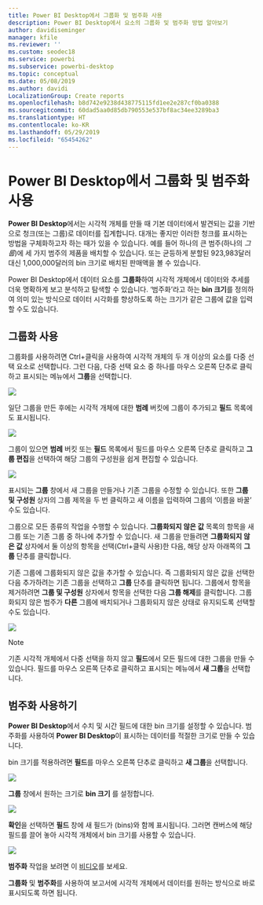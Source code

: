 ```yaml
---
title: Power BI Desktop에서 그룹화 및 범주화 사용
description: Power BI Desktop에서 요소의 그룹화 및 범주화 방법 알아보기
author: davidiseminger
manager: kfile
ms.reviewer: ''
ms.custom: seodec18
ms.service: powerbi
ms.subservice: powerbi-desktop
ms.topic: conceptual
ms.date: 05/08/2019
ms.author: davidi
LocalizationGroup: Create reports
ms.openlocfilehash: b8d742e9238d438775115fd1ee2e287cf0ba0388
ms.sourcegitcommit: 60dad5aa0d85db790553e537bf8ac34ee3289ba3
ms.translationtype: HT
ms.contentlocale: ko-KR
ms.lasthandoff: 05/29/2019
ms.locfileid: "65454262"
---
```

# <a name="use-grouping-and-binning-in-power-bi-desktop"></a>Power BI Desktop에서 그룹화 및 범주화 사용
**Power BI Desktop**에서는 시각적 개체를 만들 때 기본 데이터에서 발견되는 값을 기반으로 청크(또는 그룹)로 데이터를 집계합니다. 대개는 좋지만 이러한 청크를 표시하는 방법을 구체화하고자 하는 때가 있을 수 있습니다. 예를 들어 하나의 큰 범주(하나의 *그룹*)에 세 가지 범주의 제품을 배치할 수 있습니다. 또는 균등하게 분할된 923,983달러 대신 1,000,000달러의 bin 크기로 배치된 판매액을 볼 수 있습니다.

Power BI Desktop에서 데이터 요소를 **그룹화**하여 시각적 개체에서 데이터와 추세를 더욱 명확하게 보고 분석하고 탐색할 수 있습니다. ‘범주화’라고 하는 **bin 크기**를 정의하여 의미 있는 방식으로 데이터 시각화를 향상하도록 하는 크기가 같은 그룹에 값을 입력할 수도 있습니다. 

## <a name="using-grouping"></a>그룹화 사용
그룹화를 사용하려면 Ctrl+클릭을 사용하여 시각적 개체의 두 개 이상의 요소를 다중 선택 요소로 선택합니다. 그런 다음, 다중 선택 요소 중 하나를 마우스 오른쪽 단추로 클릭하고 표시되는 메뉴에서 **그룹**을 선택합니다.

![](media/desktop-grouping-and-binning/grouping-binning_1.png)

일단 그룹을 만든 후에는 시각적 개체에 대한 **범례** 버킷에 그룹이 추가되고 **필드** 목록에도 표시됩니다.

![](media/desktop-grouping-and-binning/grouping-binning_2.png)

그룹이 있으면 **범례** 버킷 또는 **필드** 목록에서 필드를 마우스 오른쪽 단추로 클릭하고 **그룹 편집**을 선택하여 해당 그룹의 구성원을 쉽게 편집할 수 있습니다.

![](media/desktop-grouping-and-binning/grouping-binning_3.png)

표시되는 **그룹** 창에서 새 그룹을 만들거나 기존 그룹을 수정할 수 있습니다. 또한 **그룹 및 구성원** 상자의 그룹 제목을 두 번 클릭하고 새 이름을 입력하여 그룹의 ‘이름을 바꿀’ 수도 있습니다. 

그룹으로 모든 종류의 작업을 수행할 수 있습니다. **그룹화되지 않은 값** 목록의 항목을 새 그룹 또는 기존 그룹 중 하나에 추가할 수 있습니다. 새 그룹을 만들려면 **그룹화되지 않은 값** 상자에서 둘 이상의 항목을 선택(Ctrl+클릭 사용)한 다음, 해당 상자 아래쪽의 **그룹** 단추를 클릭합니다.

기존 그룹에 그룹화되지 않은 값을 추가할 수 있습니다. 즉 그룹화되지 않은 값을 선택한 다음 추가하려는 기존 그룹을 선택하고 **그룹** 단추를 클릭하면 됩니다. 그룹에서 항목을 제거하려면 **그룹 및 구성원** 상자에서 항목을 선택한 다음 **그룹 해제**를 클릭합니다. 그룹화되지 않은 범주가 **다른** 그룹에 배치되거나 그룹화되지 않은 상태로 유지되도록 선택할 수도 있습니다.

![](media/desktop-grouping-and-binning/grouping-binning_4.png)

> [!NOTE]
> 기존 시각적 개체에서 다중 선택을 하지 않고 **필드**에서 모든 필드에 대한 그룹을 만들 수 있습니다. 필드를 마우스 오른쪽 단추로 클릭하고 표시되는 메뉴에서 **새 그룹**을 선택합니다.

## <a name="using-binning"></a>범주화 사용하기
**Power BI Desktop**에서 수치 및 시간 필드에 대한 bin 크기를 설정할 수 있습니다. 범주화를 사용하여 **Power BI Desktop**이 표시하는 데이터를 적절한 크기로 만들 수 있습니다.

bin 크기를 적용하려면 **필드**를 마우스 오른쪽 단추로 클릭하고 **새 그룹**을 선택합니다.

![](media/desktop-grouping-and-binning/grouping-binning_5.png)

**그룹** 창에서 원하는 크기로 **bin 크기** 를 설정합니다.

![](media/desktop-grouping-and-binning/grouping-binning_6.png)

**확인**을 선택하면 **필드** 창에 새 필드가 (bins)와 함께 표시됩니다.  그러면 캔버스에 해당 필드를 끌어 놓아 시각적 개체에서 bin 크기를 사용할 수 있습니다.

![](media/desktop-grouping-and-binning/grouping-binning_7.png)

**범주화** 작업을 보려면 이 [비디오](https://www.youtube.com/watch?v=BRvdZSfO0DY)를 보세요.

**그룹화** 및 **범주화**를 사용하여 보고서에 시각적 개체에서 데이터를 원하는 방식으로 바로 표시되도록 하면 됩니다.

